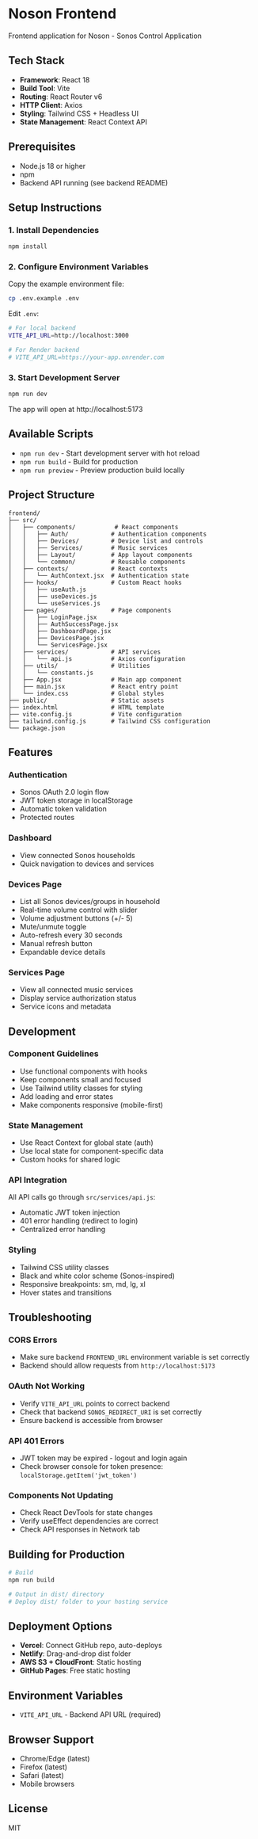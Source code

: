 # Noson Frontend

Frontend application for Noson - Sonos Control Application

## Tech Stack

- **Framework**: React 18
- **Build Tool**: Vite
- **Routing**: React Router v6
- **HTTP Client**: Axios
- **Styling**: Tailwind CSS + Headless UI
- **State Management**: React Context API

## Prerequisites

- Node.js 18 or higher
- npm
- Backend API running (see backend README)

## Setup Instructions

### 1. Install Dependencies

```bash
npm install
```

### 2. Configure Environment Variables

Copy the example environment file:

```bash
cp .env.example .env
```

Edit `.env`:

```bash
# For local backend
VITE_API_URL=http://localhost:3000

# For Render backend
# VITE_API_URL=https://your-app.onrender.com
```

### 3. Start Development Server

```bash
npm run dev
```

The app will open at http://localhost:5173

## Available Scripts

- `npm run dev` - Start development server with hot reload
- `npm run build` - Build for production
- `npm run preview` - Preview production build locally

## Project Structure

```
frontend/
├── src/
│   ├── components/           # React components
│   │   ├── Auth/            # Authentication components
│   │   ├── Devices/         # Device list and controls
│   │   ├── Services/        # Music services
│   │   ├── Layout/          # App layout components
│   │   └── common/          # Reusable components
│   ├── contexts/            # React contexts
│   │   └── AuthContext.jsx  # Authentication state
│   ├── hooks/               # Custom React hooks
│   │   ├── useAuth.js
│   │   ├── useDevices.js
│   │   └── useServices.js
│   ├── pages/               # Page components
│   │   ├── LoginPage.jsx
│   │   ├── AuthSuccessPage.jsx
│   │   ├── DashboardPage.jsx
│   │   ├── DevicesPage.jsx
│   │   └── ServicesPage.jsx
│   ├── services/            # API services
│   │   └── api.js           # Axios configuration
│   ├── utils/               # Utilities
│   │   └── constants.js
│   ├── App.jsx              # Main app component
│   ├── main.jsx             # React entry point
│   └── index.css            # Global styles
├── public/                  # Static assets
├── index.html               # HTML template
├── vite.config.js           # Vite configuration
├── tailwind.config.js       # Tailwind CSS configuration
└── package.json
```

## Features

### Authentication
- Sonos OAuth 2.0 login flow
- JWT token storage in localStorage
- Automatic token validation
- Protected routes

### Dashboard
- View connected Sonos households
- Quick navigation to devices and services

### Devices Page
- List all Sonos devices/groups in household
- Real-time volume control with slider
- Volume adjustment buttons (+/- 5)
- Mute/unmute toggle
- Auto-refresh every 30 seconds
- Manual refresh button
- Expandable device details

### Services Page
- View all connected music services
- Display service authorization status
- Service icons and metadata

## Development

### Component Guidelines

- Use functional components with hooks
- Keep components small and focused
- Use Tailwind utility classes for styling
- Add loading and error states
- Make components responsive (mobile-first)

### State Management

- Use React Context for global state (auth)
- Use local state for component-specific data
- Custom hooks for shared logic

### API Integration

All API calls go through `src/services/api.js`:
- Automatic JWT token injection
- 401 error handling (redirect to login)
- Centralized error handling

### Styling

- Tailwind CSS utility classes
- Black and white color scheme (Sonos-inspired)
- Responsive breakpoints: sm, md, lg, xl
- Hover states and transitions

## Troubleshooting

### CORS Errors
- Make sure backend `FRONTEND_URL` environment variable is set correctly
- Backend should allow requests from `http://localhost:5173`

### OAuth Not Working
- Verify `VITE_API_URL` points to correct backend
- Check that backend `SONOS_REDIRECT_URI` is set correctly
- Ensure backend is accessible from browser

### API 401 Errors
- JWT token may be expired - logout and login again
- Check browser console for token presence: `localStorage.getItem('jwt_token')`

### Components Not Updating
- Check React DevTools for state changes
- Verify useEffect dependencies are correct
- Check API responses in Network tab

## Building for Production

```bash
# Build
npm run build

# Output in dist/ directory
# Deploy dist/ folder to your hosting service
```

## Deployment Options

- **Vercel**: Connect GitHub repo, auto-deploys
- **Netlify**: Drag-and-drop dist folder
- **AWS S3 + CloudFront**: Static hosting
- **GitHub Pages**: Free static hosting

## Environment Variables

- `VITE_API_URL` - Backend API URL (required)

## Browser Support

- Chrome/Edge (latest)
- Firefox (latest)
- Safari (latest)
- Mobile browsers

## License

MIT
